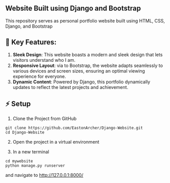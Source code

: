 ## Website Built using Django and Bootstrap

This repository serves as personal portfolio website built using HTML, CSS, Django, and Bootstrap

## 🚀 Key Features:

1. **Sleek Design**: This website boasts a modern and sleek design that lets visitors understand who I am.
2. **Responsive Layout**: via to Bootstrap, the website adapts seamlessly to various devices and screen sizes, ensuring an optimal viewing experience for everyone.
3. **Dynamic Content**: Powered by Django, this portfolio dynamically updates to reflect the latest projects and achievement.


## ⚡ Setup

1. Clone the Project from GitHub

```
git clone https://github.com/EastonArcher/Django-Website.git
cd Django-Website
```
2. Open the project in a virtual environment

3. In a new terminal
```
cd mywebsite
python manage.py runserver
```
and navigate to http://127.0.0.1:8000/ 
